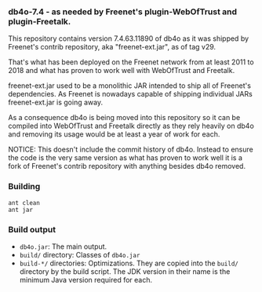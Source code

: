 ### db4o-7.4 - as needed by Freenet's plugin-WebOfTrust and plugin-Freetalk.

This repository contains version 7.4.63.11890 of db4o as it was shipped
by Freenet's contrib repository, aka "freenet-ext.jar", as of tag v29.

That's what has been deployed on the Freenet network from at least 2011
to 2018 and what has proven to work well with WebOfTrust and Freetalk.

freenet-ext.jar used to be a monolithic JAR intended to ship all of
Freenet's dependencies. As Freenet is nowadays capable of shipping
individual JARs freenet-ext.jar is going away.

As a consequence db4o is being moved into this repository so it can be
compiled into WebOfTrust and Freetalk directly as they rely heavily on
db4o and removing its usage would be at least a year of work for each.

NOTICE: This doesn't include the commit history of db4o. Instead to
ensure the code is the very same version as what has proven to work well
it is a fork of Freenet's contrib repository with anything besides db4o
removed.

### Building
```shell
ant clean
ant jar
```

### Build output
- ```db4o.jar```: The main output.
- ```build/``` directory: Classes of ```db4o.jar```
- ```build-*/``` directories: Optimizations. They are copied into the
  ```build/``` directory by the build script. The JDK version in their
  name is the minimum Java version required for each.
